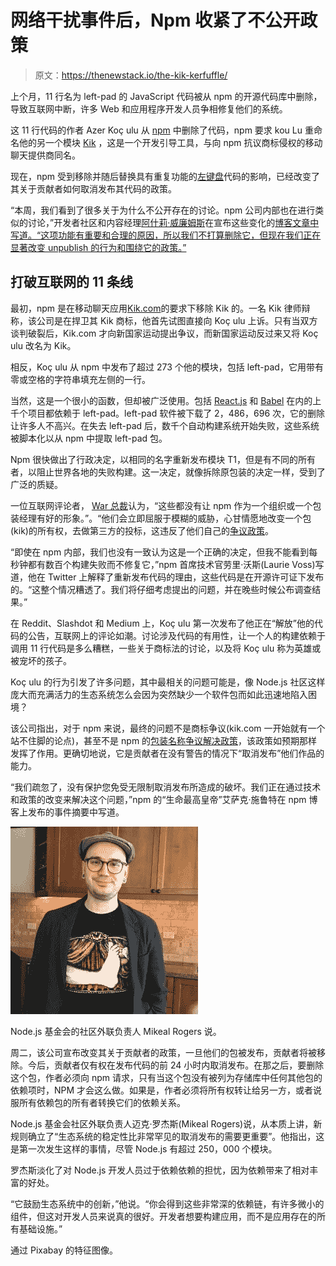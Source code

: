 # 网络干扰事件后，Npm 收紧了不公开政策

> 原文：<https://thenewstack.io/the-kik-kerfuffle/>

上个月，11 行名为 left-pad 的 JavaScript 代码被从 npm 的开源代码库中删除，导致互联网中断，许多 Web 和应用程序开发人员争相修复他们的系统。

这 11 行代码的作者 Azer Koç ulu 从 [npm](https://www.npmjs.com/) 中删除了代码，npm 要求 kou Lu 重命名他的另一个模块 [Kik](https://github.com/starters/kik) ，这是一个开发引导工具，与向 npm 抗议商标侵权的移动聊天提供商同名。

现在，npm 受到移除并随后替换具有重复功能的[左键盘](https://github.com/azer/left-pad/blob/master/index.js)代码的影响，已经改变了其关于贡献者如何取消发布其代码的政策。

“本周，我们看到了很多关于为什么不公开存在的讨论。npm 公司内部也在进行类似的讨论，”开发者社区和内容经理[阿什莉·威廉姆斯](https://github.com/ashleygwilliams)在宣布这些变化的[博客文章中写道。“这项功能有重要和合理的原因，所以我们不打算删除它，但现在我们正在显著改变 unpublish 的行为和围绕它的政策。”](http://blog.npmjs.org/post/141905368000/changes-to-npms-unpublish-policy)

## 打破互联网的 11 条线

最初，npm 是在移动聊天应用[Kik.com](https://www.kik.com/)的要求下移除 Kik 的。一名 Kik 律师辩称，该公司是在捍卫其 Kik 商标，他首先试图直接向 Koç ulu 上诉。只有当双方谈判破裂后，Kik.com 才向新国家运动提出争议，而新国家运动反过来又将 Koç ulu 改名为 Kik。

相反，Koç ulu 从 npm 中发布了超过 273 个他的模块，包括 left-pad，它用带有零或空格的字符串填充左侧的一行。

当然，这是一个很小的函数，但却被广泛使用。包括 [React.js](https://facebook.github.io/react/) 和 [Babel](https://babeljs.io/) 在内的上千个项目都依赖于 left-pad。left-pad 软件被下载了 2，486，696 次，它的删除让许多人不高兴。在失去 left-pad 后，数千个自动构建系统开始失败，这些系统被脚本化以从 npm 中提取 left-pad 包。

Npm 很快做出了行政决定，以相同的名字重新发布模块 T1，但是有不同的所有者，以阻止世界各地的失败构建。这一决定，就像拆除原包装的决定一样，受到了广泛的质疑。

一位互联网评论者， [War 总裁](http://forums.theregister.co.uk/forum/2/2016/03/23/npm_left_pad_chaos/)认为，“这些都没有让 npm 作为一个组织或一个包装经理有好的形象。”。“他们会立即屈服于模糊的威胁，心甘情愿地改变一个包(kik)的所有权，去做第三方的投标，这违反了他们自己的[争议政策](https://www.npmjs.com/policies/disputes)。

“即使在 npm 内部，我们也没有一致认为这是一个正确的决定，但我不能看到每秒钟都有数百个构建失败而不修复它，”npm 首席技术官劳里·沃斯(Laurie Voss)写道，他在 Twitter 上解释了重新发布代码的理由，这些代码是在开源许可证下发布的。“这整个情况糟透了。我们将仔细考虑提出的问题，并在晚些时候公布调查结果。”

在 Reddit、Slashdot 和 Medium 上，Koç ulu 第一次发布了他正在“解放”他的代码的公告，互联网上的评论如潮。讨论涉及代码的有用性，让一个人的构建依赖于调用 11 行代码是多么糟糕，一些关于商标法的讨论，以及将 Koç ulu 称为英雄或被宠坏的孩子。

Koç ulu 的行为引发了许多问题，其中最相关的问题可能是，像 Node.js 社区这样庞大而充满活力的生态系统怎么会因为突然缺少一个软件包而如此迅速地陷入困境？

该公司指出，对于 npm 来说，最终的问题不是商标争议(kik.com 一开始就有一个站不住脚的论点)，甚至不是 npm 的[包装名称争议解决政策](https://www.npmjs.com/policies/disputes)，该政策如预期那样发挥了作用。更确切地说，它是贡献者在没有警告的情况下“取消发布”他们作品的能力。

“我们疏忽了，没有保护您免受无限制取消发布所造成的破坏。我们正在通过技术和政策的改变来解决这个问题，”npm 的“生命最高皇帝”艾萨克·施鲁特在 npm 博客上发布的事件摘要中写道。

[![Mikeal Rogers, head of community outreach for the Node.js Foundation. ](img/fea046acda537418d5fb54ace646e8ef.png)](https://twitter.com/thenewstack/status/715882606810628096)

Node.js 基金会的社区外联负责人 Mikeal Rogers 说。

周二，该公司宣布改变其关于贡献者的政策，一旦他们的包被发布，贡献者将被移除。今后，贡献者仅有权在发布代码的前 24 小时内取消发布。在那之后，要删除这个包，作者必须向 npm 请求，只有当这个包没有被列为存储库中任何其他包的依赖项时，NPM 才会这么做。如果是，作者必须将所有权转让给另一方，或者说服所有依赖包的所有者转换它们的依赖关系。

Node.js 基金会社区外联负责人迈克·罗杰斯(Mikeal Rogers)说，从本质上讲，新规则确立了“生态系统的稳定性比非常罕见的取消发布的需要更重要”。他指出，这是第一次发生这样的事情，尽管 Node.js 有超过 250，000 个模块。

罗杰斯淡化了对 Node.js 开发人员过于依赖依赖的担忧，因为依赖带来了相对丰富的好处。

“它鼓励生态系统中的创新，”他说。“你会得到这些非常深的依赖链，有许多微小的组件，但这对开发人员来说真的很好。开发者想要构建应用，而不是应用存在的所有基础设施。”

通过 Pixabay 的特征图像。

<svg xmlns:xlink="http://www.w3.org/1999/xlink" viewBox="0 0 68 31" version="1.1"><title>Group</title> <desc>Created with Sketch.</desc></svg>